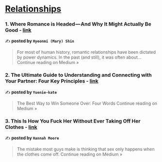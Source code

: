 
<h1><a href=https://medium.com/tag/relationships/recommended target="_blank" rel="noopener noreferrer">Relationships</a></h1>
<h3>1. Where Romance is Headed — And Why It Might Actually Be Good - <a href="https://medium.com/@hmaryshin/where-romance-is-headed-and-why-it-might-actually-be-good-3a7ce90b1bb1?source=rss------relationships-5" target="_blank" rel="noopener noreferrer">link</a></h3>

✍️ **posted by `Hyeonmi (Mary) Shin`**

<blockquote>For most of human history, romantic relationships have been dictated by power dynamics. In the past (and still), it was often about…
Continue reading on Medium »</blockquote>

<h3>2. The Ultimate Guide to Understanding and Connecting with Your Partner: Four Key Principles - <a href="https://medium.com/@yuenie9928kate/the-ultimate-guide-to-understanding-and-connecting-with-your-partner-four-key-principles-1d2b88e5b6a4?source=rss------relationships-5" target="_blank" rel="noopener noreferrer">link</a></h3>

✍️ **posted by `Yuenie-kate`**

<blockquote>The Best Way to Win Someone Over: Four Words
Continue reading on Medium »</blockquote>

<h3>3. This Is How You Fuck Her Without Ever Taking Off Her Clothes - <a href="https://coupletherapist.medium.com/this-is-how-you-fuck-her-without-ever-taking-off-her-clothes-82888f4397c5?source=rss------relationships-5" target="_blank" rel="noopener noreferrer">link</a></h3>

✍️ **posted by `Hannah Moore`**

<blockquote>The mistake most guys make is thinking that sex only happens when the clothes come off.
Continue reading on Medium »</blockquote>

